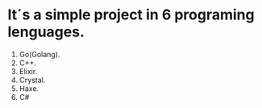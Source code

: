# It´s a simple project in 6 programing lenguages.
1. Go(Golang).
2. C++.
3. Elixir.
4. Crystal.
5. Haxe.
6. C#
